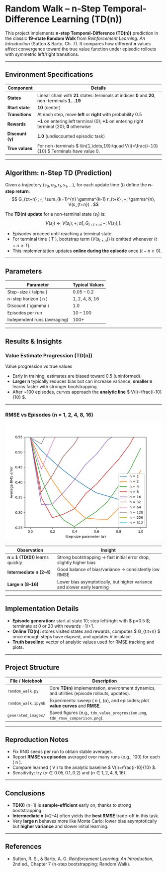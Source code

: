 # **Random Walk – n-Step Temporal-Difference Learning (TD(n))**

This project implements **n-step Temporal-Difference (TD(n))** prediction in the classic **19-state Random Walk** from *Reinforcement Learning: An Introduction* (Sutton & Barto, Ch. 7). It compares how different **n** values affect convergence toward the true value function under episodic rollouts with symmetric left/right transitions.

---

## **Environment Specifications**

| Component        | Details                                                                                      |
| ---------------- |----------------------------------------------------------------------------------------------|
| **States**       | Linear chain with **21** states: terminals at indices **0** and **20**, non-terminals **1…19** |
| **Start state**  | **10** (center)                                                                              |
| **Transitions**  | At each step, move **left** or **right** with probability 0.5                                |
| **Rewards**      | **−1** on entering left terminal (0); **+1** on entering right terminal (20); **0** otherwise |
| **Discount (γ)** | **1.0** (undiscounted episodic task)                                                         |
| **True values**  | For non-terminals $ i\in\{1,\dots,19\}:\quad V(i)=\frac{i-10}{10} $ Terminals have value 0.  |

---

## **Algorithm: n-Step TD (Prediction)**

Given a trajectory $( s_0, a_0, r_1, s_1, \dots )$, for each update time $( t )$ define the **n-step return**:
$$
G_{t:t+n} ;=; \sum_{k=1}^{n} \gamma^{k-1} r_{t+k} ;+; \gamma^{n}, V(s_{t+n}) .
$$

The **TD(n) update** for a non-terminal state $( s_t )$ is:
$$
V(s_t) \leftarrow V(s_t) ;+; \alpha \left[, G_{t:t+n} ;-; V(s_t) ,\right].
$$

* Episodes proceed until reaching a terminal state.
* For terminal time ( T ), bootstrap term $( V(s_{t+n}) )$ is omitted whenever $( t+n \ge T )$.
* This implementation updates **online during the episode** once $( t-n \ge 0 )$. 

---

## **Parameters**

| Parameter                    | Typical Values |
| ---------------------------- | -------------- |
| Step-size ( \alpha )         | 0.05 – 0.2     |
| n-step horizon ( n )         | 1, 2, 4, 8, 16 |
| Discount ( \gamma )          | 1.0            |
| Episodes per run             | 10 – 100       |
| Independent runs (averaging) | 100+           |

---

## **Results & Insights**

### **Value Estimate Progression (TD(n))**

Value progression vs true values

* Early in training, estimates are biased toward 0.5 (uninformed).
* **Larger n** typically reduces bias but can increase variance; **smaller n** learns faster with stronger bootstrapping.
* After ~100 episodes, curves approach the **analytic line** $ V(i)=\frac{i-10}{10} $.

---

### **RMSE vs Episodes (n = 1, 2, 4, 8, 16)**

<img src="generated_images/figure_7_2.png" alt="RMSE over episodes for different n" width="560">

| Observation                      | Insight                                                                  |
| -------------------------------- | ------------------------------------------------------------------------ |
| **n = 1 (TD(0))** learns quickly | Strong bootstrapping → fast initial error drop, slightly higher bias     |
| **Intermediate n (2–4)**         | Good balance of bias/variance → consistently low RMSE                    |
| **Large n (8–16)**               | Lower bias asymptotically, but higher variance and slower early learning |

---

## **Implementation Details**

* **Episode generation:** start at state 10; step left/right with $ p=0.5 $; terminate at 0 or 20 with rewards −1/+1.
* **Online TD(n):** stores visited states and rewards, computes $ G_{t:t+n} $ once enough steps have elapsed, and updates V in-place.
* **Truth baseline:** vector of analytic values used for RMSE tracking and plots. 

---

## **Project Structure**

| File / Notebook     | Description                                                                                     |
| ------------------- |-------------------------------------------------------------------------------------------------|
| `random_walk.py`    | Core **TD(n)** implementation, environment dynamics, and utilities (episode rollouts, updates). |
| `random_walk.ipynb` | Experiments: sweep ( n ), $( \alpha )$, and episodes; plot **value curves** and **RMSE**.       |
| `generated_images/` | Saved figures (e.g., `tdn_value_progression.png`, `tdn_rmse_comparison.png`).                   |

---

## **Reproduction Notes**

* Fix RNG seeds per run to obtain stable averages.
* Report **RMSE vs episodes** averaged over many runs (e.g., 100) for each ( n ).
* Compare learned ( V ) to the analytic baseline $ V(i)=\frac{i-10}{10} $.
* Sensitivity: try $( \alpha \in {0.05, 0.1, 0.2} )$ and $( n \in {1,2,4,8,16} )$.

---

## **Conclusions**

* **TD(0)** (n=1) is **sample-efficient** early on, thanks to strong bootstrapping.
* **Intermediate n** (≈2–4) often yields the **best RMSE** trade-off in this task.
* Very **large n** behaves more like Monte Carlo: lower bias asymptotically but **higher variance** and slower initial learning.

---

## **References**

* Sutton, R. S., & Barto, A. G. *Reinforcement Learning: An Introduction*, 2nd ed., Chapter 7 (n-step bootstrapping; Random Walk).
